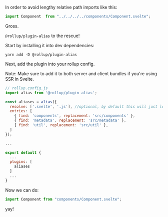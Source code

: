 In order to avoid lengthy relative path imports like this:

```javascript
import Component  from "../../../../components/Component.svelte";
```

Gross.

`@rollup/plugin-alias` to the rescue!

Start by installing it into dev dependencies:

`yarn add -D @rollup/plugin-alias`

Next, add the plugin into your rollup config.

Note: Make sure to add it to both server and client bundles if you're using SSR in Svelte.

```javascript
// rollup.config.js
import alias from '@rollup/plugin-alias';

const aliases = alias({
  resolve: ['.svelte', '.js'], //optional, by default this will just look for .js files or folders
  entries: [
    { find: 'components', replacement: 'src/components' },
    { find: 'metadata', replacement: 'src/metadata' },
    { find: 'util', replacement: 'src/util' },
  ]
});

...

export default {
  ...
  plugins: [
    aliases
  ]
  ...
}
```

Now we can do:

```javascript
import Component from "components/Component.svelte";
```

yay!



